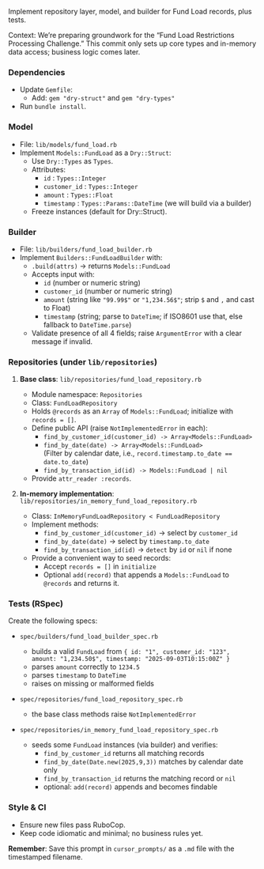 Implement repository layer, model, and builder for Fund Load records, plus tests.

Context:
We’re preparing groundwork for the “Fund Load Restrictions Processing Challenge.” This commit only sets up core types and in-memory data access; business logic comes later.

### Dependencies
- Update `Gemfile`:
  - Add: `gem "dry-struct"` and `gem "dry-types"`
- Run `bundle install`.

### Model
- File: `lib/models/fund_load.rb`
- Implement `Models::FundLoad` as a `Dry::Struct`:
  - Use `Dry::Types` as `Types`.
  - Attributes:
    - `id` : `Types::Integer`
    - `customer_id` : `Types::Integer`
    - `amount` : `Types::Float`
    - `timestamp` : `Types::Params::DateTime` (we will build via a builder)
  - Freeze instances (default for Dry::Struct).

### Builder
- File: `lib/builders/fund_load_builder.rb`
- Implement `Builders::FundLoadBuilder` with:
  - `.build(attrs)` → returns `Models::FundLoad`
  - Accepts input with:
    - `id` (number or numeric string)
    - `customer_id` (number or numeric string)
    - `amount` (string like `"99.99$"` or `"1,234.56$"`; strip `$` and `,` and cast to Float)
    - `timestamp` (string; parse to `DateTime`; if ISO8601 use that, else fallback to `DateTime.parse`)
  - Validate presence of all 4 fields; raise `ArgumentError` with a clear message if invalid.

### Repositories (under `lib/repositories`)
1) **Base class**: `lib/repositories/fund_load_repository.rb`
   - Module namespace: `Repositories`
   - Class: `FundLoadRepository`
   - Holds `@records` as an `Array` of `Models::FundLoad`; initialize with `records = []`.
   - Define public API (raise `NotImplementedError` in each):
     - `find_by_customer_id(customer_id) -> Array<Models::FundLoad>`
     - `find_by_date(date) -> Array<Models::FundLoad>`  
       (Filter by calendar date, i.e., `record.timestamp.to_date == date.to_date`)
     - `find_by_transaction_id(id) -> Models::FundLoad | nil`
   - Provide `attr_reader :records`.

2) **In-memory implementation**: `lib/repositories/in_memory_fund_load_repository.rb`
   - Class: `InMemoryFundLoadRepository < FundLoadRepository`
   - Implement methods:
     - `find_by_customer_id(customer_id)` → select by `customer_id`
     - `find_by_date(date)` → select by `timestamp.to_date`
     - `find_by_transaction_id(id)` → `detect` by `id` or `nil` if none
   - Provide a convenient way to seed records:
     - Accept `records = []` in `initialize`
     - Optional `add(record)` that appends a `Models::FundLoad` to `@records` and returns it.

### Tests (RSpec)
Create the following specs:

- `spec/builders/fund_load_builder_spec.rb`
  - builds a valid `FundLoad` from `{ id: "1", customer_id: "123", amount: "1,234.50$", timestamp: "2025-09-03T10:15:00Z" }`
  - parses `amount` correctly to `1234.5`
  - parses `timestamp` to `DateTime`
  - raises on missing or malformed fields

- `spec/repositories/fund_load_repository_spec.rb`
  - the base class methods raise `NotImplementedError`

- `spec/repositories/in_memory_fund_load_repository_spec.rb`
  - seeds some `FundLoad` instances (via builder) and verifies:
    - `find_by_customer_id` returns all matching records
    - `find_by_date(Date.new(2025,9,3))` matches by calendar date only
    - `find_by_transaction_id` returns the matching record or `nil`
    - optional: `add(record)` appends and becomes findable

### Style & CI
- Ensure new files pass RuboCop.
- Keep code idiomatic and minimal; no business rules yet.

**Remember**: Save this prompt in `cursor_prompts/` as a `.md` file with the timestamped filename.

